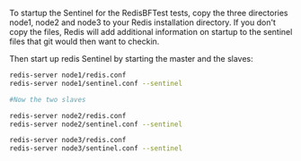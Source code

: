 To startup the Sentinel for the RedisBFTest tests, copy the three directories node1, node2 and node3 to your Redis installation directory.
If you don't copy the files, Redis will add additional information on startup to the sentinel files that git would then want to checkin.

Then start up redis Sentinel by starting the master and the slaves:

```sh
redis-server node1/redis.conf
redis-server node1/sentinel.conf --sentinel

#Now the two slaves

redis-server node2/redis.conf
redis-server node2/sentinel.conf --sentinel

redis-server node3/redis.conf
redis-server node3/sentinel.conf --sentinel
```